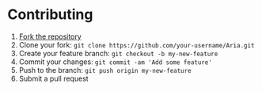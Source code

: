 # Contributing

1. [Fork the repository](https://github.com/Coffee-ly/Aria/fork)
2. Clone your fork: `git clone https://github.com/your-username/Aria.git`
3. Create your feature branch: `git checkout -b my-new-feature`
4. Commit your changes: `git commit -am 'Add some feature'`
5. Push to the branch: `git push origin my-new-feature`
6. Submit a pull request

